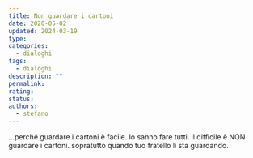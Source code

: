 ```yaml
---
title: Non guardare i cartoni
date: 2020-05-02
updated: 2024-03-19
type: 
categories:
  - dialoghi
tags:
  - dialoghi
description: ""
permalink: 
rating: 
status: 
authors:
  - stefano
---
```


...perché guardare i cartoni è facile.
lo sanno fare tutti.
il difficile è NON guardare i cartoni.
sopratutto quando tuo fratello li sta guardando.
